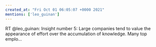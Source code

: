 ```yaml
---
created_at: "Fri Oct 01 06:05:07 +0000 2021"
mentions: ['leo_guinan']
---
```


RT @leo_guinan: Insight number 5: Large companies tend to value the appearance of effort over the accumulation of knowledge. Many top emplo…